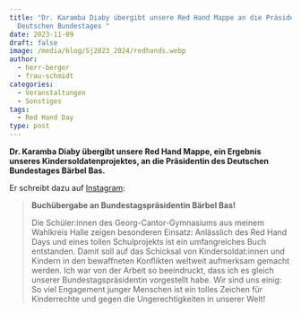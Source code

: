 ```yaml
---
title: "Dr. Karamba Diaby übergibt unsere Red Hand Mappe an die Präsidentin des
  Deutschen Bundestages "
date: 2023-11-09
draft: false
image: /media/blog/Sj2023_2024/redhands.webp
author:
  - herr-berger
  - frau-schmidt
categories:
  - Veranstaltungen
  - Sonstiges
tags:
  - Red Hand Day
type: post
---
```

**Dr. Karamba Diaby übergibt unsere Red Hand Mappe, ein Ergebnis unseres Kindersoldatenprojektes, an die Präsidentin des Deutschen Bundestages Bärbel Bas.** 

Er schreibt dazu auf [Instagram](https://www.instagram.com/p/CzYNnQctzc5/?utm_source=ig_web_button_share_sheet):

> **Buchübergabe an Bundestagspräsidentin Bärbel Bas!**
> 
> Die Schüler:innen des Georg-Cantor-Gymnasiums aus meinem Wahlkreis Halle zeigen besonderen Einsatz: Anlässlich des Red Hand Days und eines tollen Schulprojekts ist ein umfangreiches Buch entstanden. Damit soll auf das Schicksal von Kindersoldat:innen und Kindern in den bewaffneten Konflikten weltweit aufmerksam gemacht werden.
> Ich war von der Arbeit so beeindruckt, dass ich es gleich unserer Bundestagspräsidentin vorgestellt habe. Wir sind uns einig: So viel Engagement junger Menschen ist ein tolles Zeichen für Kinderrechte und gegen die Ungerechtigkeiten in unserer Welt!
